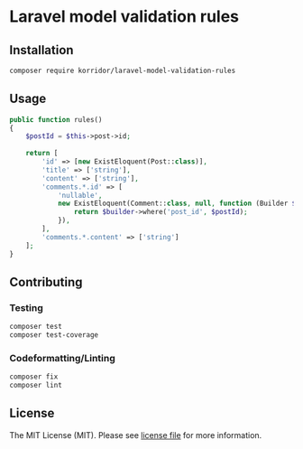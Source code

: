 # Laravel model validation rules

## Installation

```bash
composer require korridor/laravel-model-validation-rules
```

## Usage

```php
public function rules()
{
    $postId = $this->post->id;
    
    return [
        'id' => [new ExistEloquent(Post::class)],
        'title' => ['string'],
        'content' => ['string'],
        'comments.*.id' => [
            'nullable',
            new ExistEloquent(Comment::class, null, function (Builder $builder) use ($postId) {
                return $builder->where('post_id', $postId);
            }),
        ],
        'comments.*.content' => ['string']
    ];
}
```

## Contributing

### Testing

```bash
composer test
composer test-coverage
```

### Codeformatting/Linting

```bash
composer fix
composer lint
```

## License

The MIT License (MIT). Please see [license file](license.md) for more information.
